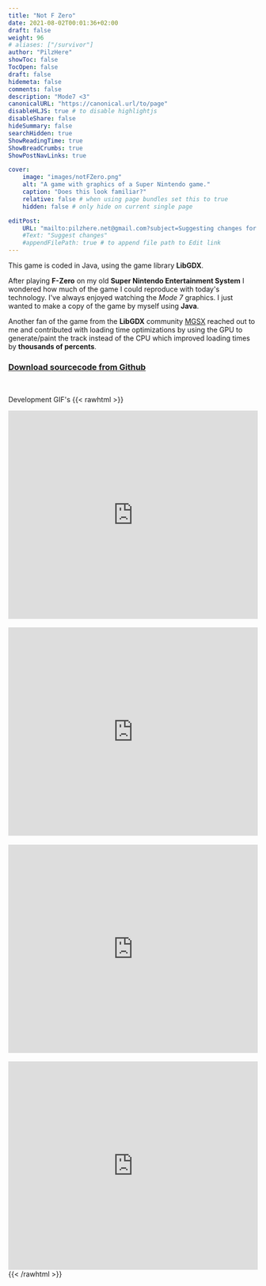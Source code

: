 ```yaml
---
title: "Not F Zero"
date: 2021-08-02T00:01:36+02:00
draft: false
weight: 96
# aliases: ["/survivor"]
author: "PilzHere"
showToc: false
TocOpen: false
draft: false
hidemeta: false
comments: false
description: "Mode7 <3"
canonicalURL: "https://canonical.url/to/page"
disableHLJS: true # to disable highlightjs
disableShare: false
hideSummary: false
searchHidden: true
ShowReadingTime: true
ShowBreadCrumbs: true
ShowPostNavLinks: true

cover:
    image: "images/notFZero.png"
    alt: "A game with graphics of a Super Nintendo game."
    caption: "Does this look familiar?"
    relative: false # when using page bundles set this to true
    hidden: false # only hide on current single page

editPost:
    URL: "mailto:pilzhere.net@gmail.com?subject=Suggesting changes for "
    #Text: "Suggest changes"
    #appendFilePath: true # to append file path to Edit link
---
```


This game is coded in Java, using the game library **LibGDX**.

After playing **F-Zero** on my old **Super Nintendo Entertainment System** I wondered how much of the game I could reproduce with today's technology.
I've always enjoyed watching the *Mode 7* graphics.
I just wanted to make a copy of the game by myself using **Java**.

Another fan of the game from the **LibGDX** community [MGSX](https://github.com/mgsx-dev) reached out to me and contributed with loading time optimizations by using the GPU to generate/paint the track instead of the CPU which improved loading times by **thousands of percents**.

### [Download sourcecode from Github](https://github.com/PilzHere/Mode7Racer)

&nbsp;

Development GIF's
{{< rawhtml >}}
    <div style='position:relative; padding-bottom:calc(74.83% + 44px)'><iframe src='https://gfycat.com/ifr/GrayGreatKakarikis' frameborder='0' scrolling='no' width='100%' height='100%' style='position:absolute;top:0;left:0;' allowfullscreen></iframe></div>
    <br />
    <div style='position:relative; padding-bottom:calc(74.83% + 44px)'><iframe src='https://gfycat.com/ifr/OffensiveDependableCero' frameborder='0' scrolling='no' width='100%' height='100%' style='position:absolute;top:0;left:0;' allowfullscreen></iframe></div>
    <br />
    <div style='position:relative; padding-bottom:calc(74.83% + 44px)'><iframe src='https://gfycat.com/ifr/LoathsomeFewAmazonparrot' frameborder='0' scrolling='no' width='100%' height='100%' style='position:absolute;top:0;left:0;' allowfullscreen></iframe></div>
    <br />
    <div style='position:relative; padding-bottom:calc(74.83% + 44px)'><iframe src='https://gfycat.com/ifr/GoodSatisfiedAsianpiedstarling' frameborder='0' scrolling='no' width='100%' height='100%' style='position:absolute;top:0;left:0;' allowfullscreen></iframe></div>
{{< /rawhtml >}}
